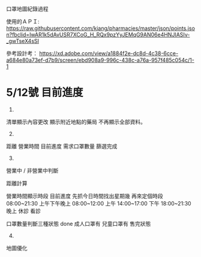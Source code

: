 口罩地圖紀錄過程

使用的ＡＰＩ:
https://raw.githubusercontent.com/kiang/pharmacies/master/json/points.json?fbclid=IwAR1k5dAvUSR7XCoG_H_RQx9pzYyJEMqG9AN06e4HNJIASIv-_gwTseX4sSI

參考設計考：
https://xd.adobe.com/view/a1884f2e-dc8d-4c38-6cce-a684e80a73ef-d7b9/screen/ebd908a9-996c-438c-a76a-957f485c054c/1-1


# 5/12號 目前進度
1.
清單顯示內容更改
顯示附近地點的藥局
不再顯示全部資料。

2.
距離
營業時間      目前進度
需求口罩數量
篩選完成

3.
營業中 / 非營業中判斷

距離計算 

營業時間顯示時段     目前進度
先抓今日時間找出星期幾
再來定個時段
08:00~21:30 上午下午晚上
08:00~12:00 上午
14:00~17:00 下午
18:00~21:30 晚上
休診
看診


口罩數量判斷三種狀態 done
成人口罩有
兒童口罩有
售完狀態

4.
地圖優化



